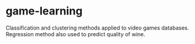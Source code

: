 # game-learning
Classification and clustering methods applied to video games databases. Regression method also used to predict quality of wine.
